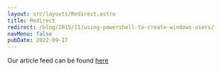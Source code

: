 ```yaml
---
layout: src/layouts/Redirect.astro
title: Redirect
redirect: /blog/2015/11/using-powershell-to-create-windows-users/
navMenu: false
pubDate: 2022-09-17
---
```

<div>
Our article feed can be found <a href="/blog/2015/11/using-powershell-to-create-windows-users/">here</a>
</div>
